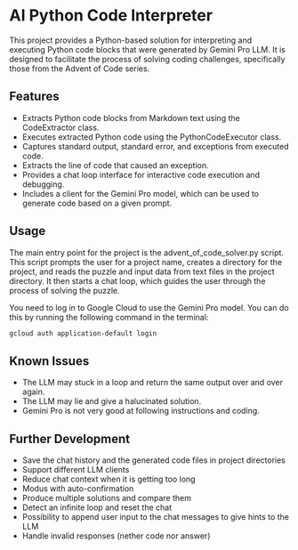 # AI Python Code Interpreter
This project provides a Python-based solution for interpreting and executing Python code blocks that were generated by Gemini Pro LLM. It is designed to facilitate the process of solving coding challenges, specifically those from the Advent of Code series.

## Features
- Extracts Python code blocks from Markdown text using the CodeExtractor class.
- Executes extracted Python code using the PythonCodeExecutor class.
- Captures standard output, standard error, and exceptions from executed code.
- Extracts the line of code that caused an exception.
- Provides a chat loop interface for interactive code execution and debugging.
- Includes a client for the Gemini Pro model, which can be used to generate code based on a given prompt.

## Usage
The main entry point for the project is the advent_of_code_solver.py script. This script prompts the user for a project name, creates a directory for the project, and reads the puzzle and input data from text files in the project directory. It then starts a chat loop, which guides the user through the process of solving the puzzle.

You need to log in to Google Cloud to use the Gemini Pro model. You can do this by running the following command in the terminal:
```bash
gcloud auth application-default login
```

## Known Issues
- The LLM may stuck in a loop and return the same output over and over again.
- The LLM may lie and give a halucinated solution.
- Gemini Pro is not very good at following instructions and coding.

## Further Development
- Save the chat history and the generated code files in project directories
- Support different LLM clients
- Reduce chat context when it is getting too long
- Modus with auto-confirmation
- Produce multiple solutions and compare them
- Detect an infinite loop and reset the chat
- Possibility to append user input to the chat messages to give hints to the LLM
- Handle invalid responses (nether code nor answer)


